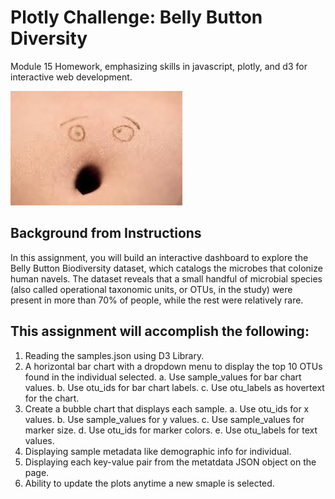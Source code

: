 # Plotly Challenge: Belly Button Diversity
Module 15 Homework, emphasizing skills in javascript, plotly, and d3 for interactive web development.

![Belly Button Face by stresschronic.com](Images/belly-button-face.jpg)



## Background from Instructions
In this assignment, you will build an interactive dashboard to explore the Belly Button Biodiversity dataset, which catalogs the microbes that colonize human navels.
The dataset reveals that a small handful of microbial species (also called operational taxonomic units, or OTUs, in the study) were present in more than 70% of people, while the rest were relatively rare.

## This assignment will accomplish the following:
  1. Reading the samples.json using D3 Library.
  2. A horizontal bar chart with a dropdown menu to display the top 10 OTUs found in the individual selected.
    a. Use sample_values for bar chart values.
    b. Use otu_ids for bar chart labels.
    c. Use otu_labels as hovertext for the chart.
  3. Create a bubble chart that displays each sample.
    a. Use otu_ids for x values.
    b. Use sample_values for y values.
    c. Use sample_values for marker size.
    d. Use otu_ids for marker colors.
    e. Use otu_labels for text values.
  4. Displaying sample metadata like demographic info for individual.
  5. Displaying each key-value pair from the metatdata JSON object on the page.
  6. Ability to update the plots anytime a new smaple is selected.
